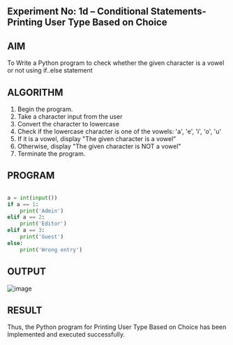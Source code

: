 ## Experiment No: 1d – Conditional Statements- Printing User Type Based on Choice

## AIM  
To Write a Python program to check whether the given character is a vowel or not using if..else statement
## ALGORITHM  
1. Begin the program.  
2. Take a character input from the user
3. Convert the character to lowercase
4. Check if the lowercase character is one of the vowels: 'a', 'e', 'i', 'o', 'u'
5. If it is a vowel, display "The given character is a vowel"
6. Otherwise, display "The given character is NOT a vowel"
4. Terminate the program.

## PROGRAM
```python

a = int(input())
if a == 1:
    print('Admin')
elif a == 2:
    print('Editor')
elif a == 3:
    print('Guest')
else:
    print('Wrong entry')

```
## OUTPUT
![image](https://github.com/user-attachments/assets/12d35400-7fc8-48a7-a975-d126cdc6dda6)

## RESULT
Thus, the Python program for Printing User Type Based on Choice has been Implemented and executed successfully.
